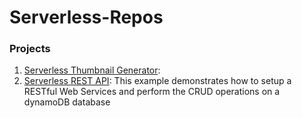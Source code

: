 # Serverless-Repos

### Projects

1. [Serverless Thumbnail Generator](https://github.com/VivekBhat/serverless-thumbnail-aws): 
2. [Serverless REST API](https://github.com/VivekBhat/serverless-nodejs-dynamodb-rest-api): This example demonstrates how to setup a RESTful Web Services and perform the CRUD operations on a dynamoDB database

